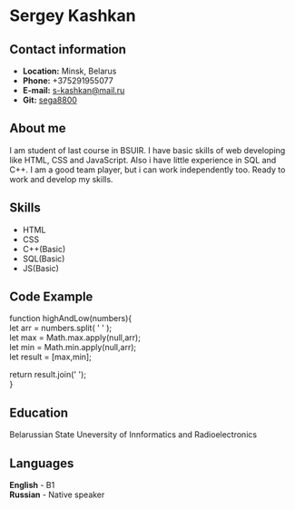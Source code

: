 # Sergey Kashkan  
## Contact information  
* **Location:** Minsk, Belarus  
* **Phone:** +375291955077  
* **E-mail:** s-kashkan@mail.ru  
* **Git:** [sega8800](https://github.com/sega8800)
## About me
I am student of last course in BSUIR. I have basic skills of web developing like HTML, CSS and JavaScript. Also i have little experience in SQL and C++. I am a good team player, but i can work independently too. Ready to work and develop my skills.
## Skills  
* HTML
* CSS
* C++(Basic)
* SQL(Basic)
* JS(Basic)
## Code Example
function highAndLow(numbers){  
  let arr = numbers.split( ' ' );  
  let max = Math.max.apply(null,arr);  
  let min = Math.min.apply(null,arr);   
  let result = [max,min];  
  
  
  
  return result.join(' ');  
}
## Education  
Belarussian State Uneversity of Innformatics and Radioelectronics
## Languages 
**English** - B1  
**Russian** - Native speaker
